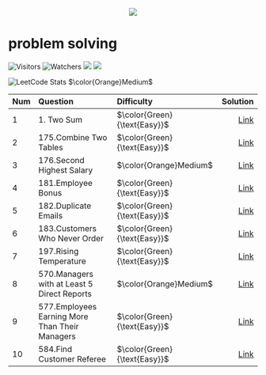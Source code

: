 <p align="center">
<a href="https://github.com/ahmedna126/java_leetcode_challenges/graphs/contributors">
  <img src="https://contrib.rocks/image?repo=shivambhardwaj13579/Leetcode-Answer&max=300">
</a>
</p>

# problem solving 



![Visitors](https://visitor-badge.laobi.icu/badge?page_id=shivambhardwaj13579.Leetcode-Answer)
![Watchers](https://img.shields.io/github/watchers/shivambhardwaj13579/Leetcode-Answer.svg)
![](https://img.shields.io/github/stars/shivambhardwaj13579/Leetcode-Answer.svg)
![](https://img.shields.io/github/repo-size/shivambhardwaj13579/Leetcode-Answer?style=flat-square)


![LeetCode Stats](https://leetcard.jacoblin.cool/shivambhardwaj13579?theme=dark&font=Noto%20Sans%20Khudawadi&ext=heatmap)
$\color{Orange}Medium$


| Num | Question | Difficulty | Solution |
| :--- | :--- | :--- | ---: |
| 1 | 1. Two Sum | $\color{Green}{\text{Easy}}$ | [Link](https://github.com/shivambhardwaj13579/Leetcode-Answer/blob/main/Solutions/0001.TwoSum.java) |
| 2 | 175.Combine Two Tables | $\color{Green}{\text{Easy}}$ | [Link](https://github.com/shivambhardwaj13579/Leetcode-Answer/blob/main/Solutions/0175.Combine%20Two%20Tables.sql) |
| 3 | 176.Second Highest Salary | $\color{Orange}Medium$ | [Link](https://github.com/shivambhardwaj13579/Leetcode-Answer/blob/main/Solutions/0176.Second%20Highest%20Salary.sql) |
| 4 | 181.Employee Bonus | $\color{Green}{\text{Easy}}$ | [Link](https://github.com/shivambhardwaj13579/Leetcode-Answer/blob/main/Solutions/0577.Employee%20Bonus.sql) |
| 5 | 182.Duplicate Emails | $\color{Green}{\text{Easy}}$ | [Link](https://github.com/shivambhardwaj13579/Leetcode-Answer/blob/main/Solutions/0182.Duplicate%20Emails.sql) |
| 6 | 183.Customers Who Never Order | $\color{Green}{\text{Easy}}$ | [Link](https://github.com/shivambhardwaj13579/Leetcode-Answer/blob/main/Solutions/0183.Customers%20Who%20Never%20Order.sql) |
| 7 | 197.Rising Temperature | $\color{Green}{\text{Easy}}$ | [Link](https://github.com/shivambhardwaj13579/Leetcode-Answer/blob/main/Solutions/0197.Rising%20Temperature.sql) |
| 8 | 570.Managers with at Least 5 Direct Reports | $\color{Orange}Medium$ | [Link](https://github.com/shivambhardwaj13579/Leetcode-Answer/blob/main/Solutions/0570.Managers%20with%20at%20Least%205%20Direct%20Reports.sql) |
| 9 | 577.Employees Earning More Than Their Managers | $\color{Green}{\text{Easy}}$ | [Link](https://github.com/shivambhardwaj13579/Leetcode-Answer/blob/main/Solutions/0181.Employees%20Earning%20More%20Than%20Their%20Managers.sql) |
| 10 | 584.Find Customer Referee | $\color{Green}{\text{Easy}}$ | [Link](https://github.com/shivambhardwaj13579/Leetcode-Answer/blob/main/Solutions/0584.Find%20Customer%20Referee.sql) |
